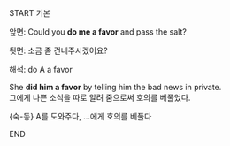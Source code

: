 START
기본

앞면:
Could you **do me a favor** and pass the salt?

뒷면:
소금 좀 건네주시겠어요?

해석:
do A a favor

She **did him a favor** by telling him the bad news in private.  
그에게 나쁜 소식을 따로 알려 줌으로써 호의를 베풀었다.

{숙-동} A를 도와주다, …에게 호의를 베풀다
<!--ID: 1746271863329-->
END